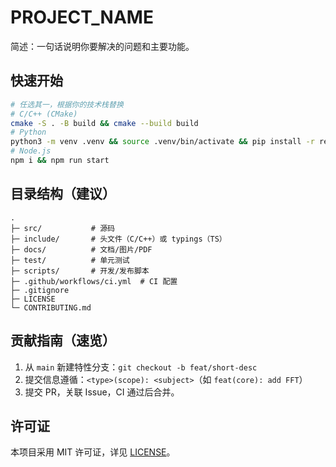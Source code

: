 # PROJECT_NAME

简述：一句话说明你要解决的问题和主要功能。

## 快速开始
```bash
# 任选其一，根据你的技术栈替换
# C/C++ (CMake)
cmake -S . -B build && cmake --build build
# Python
python3 -m venv .venv && source .venv/bin/activate && pip install -r requirements.txt && python main.py
# Node.js
npm i && npm run start
```

## 目录结构（建议）
```
.
├─ src/           # 源码
├─ include/       # 头文件（C/C++）或 typings（TS）
├─ docs/          # 文档/图片/PDF
├─ test/          # 单元测试
├─ scripts/       # 开发/发布脚本
├─ .github/workflows/ci.yml  # CI 配置
├─ .gitignore
├─ LICENSE
└─ CONTRIBUTING.md
```

## 贡献指南（速览）
1. 从 `main` 新建特性分支：`git checkout -b feat/short-desc`
2. 提交信息遵循：`<type>(scope): <subject>`（如 `feat(core): add FFT`）
3. 提交 PR，关联 Issue，CI 通过后合并。

## 许可证
本项目采用 MIT 许可证，详见 [LICENSE](LICENSE)。
